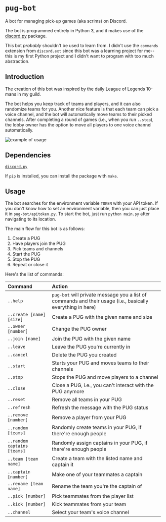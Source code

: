 # `pug-bot`

A bot for managing pick-up games (aka scrims) on Discord.

The bot is programmed entirely in Python 3, and it makes use of the [discord.py](https://github.com/Rapptz/discord.py) package.

This bot _probably_ shouldn't be used to learn from. I didn't use the `commands` extension from `discord.ext` since this bot was a learning project for me--this is my first Python project and I didn't want to program with too much abstraction.

## Introduction

The creation of this bot was inspired by the daily League of Legends 10-mans in my guild.

The bot helps you keep track of teams and players, and it can also randomize teams for you. Another nice feature is that each team can pick a voice channel, and the bot will automatically move teams to their picked channels. After completing a round of games (i.e., when you run `..stop`), the lobby owner has the option to move all players to one voice channel automatically.

![example of usage](https://imgur.com/qv5WTkJ.png)

## Dependencies

[`discord.py`](https://github.com/Rapptz/discord.py)

If `pip` is installed, you can install the package with `make`.

## Usage

The bot searches for the environment variable `TOKEN` with your API token. If you don't know how to set an environment variable, then you can just place it in `pug-bot/apitoken.py`. To start the bot, just run `python main.py` after navigating to its location.

The main flow for this bot is as follows:

1. Create a PUG
2. Have players join the PUG
3. Pick teams and channels
4. Start the PUG
5. Stop the PUG
6. Repeat or close it

Here's the list of commands:

| Command                     | Action                                                                                                     |
| :-------------------------- | :--------------------------------------------------------------------------------------------------------- |
| `..help`                    | `pug-bot` will private message you a list of commands and their usage (i.e., basically everything in here) |
| `..create [name] [size]`    | Create a PUG with the given name and size                                                                  |
| `..owner [number]`          | Change the PUG owner                                                                                       |
| `..join [name]`             | Join the PUG with the given name                                                                           |
| `..leave`                   | Leave the PUG you're currently in                                                                          |
| `..cancel`                  | Delete the PUG you created                                                                                 |
| `..start`                   | Starts your PUG and moves teams to their channels                                                          |
| `..stop`                    | Stops the PUG and move players to a channel                                                                |
| `..close`                   | Close a PUG, i.e., you can't interact with the PUG anymore                                                 |
| `..reset`                   | Remove all teams in your PUG                                                                               |
| `..refresh`                 | Refresh the message with the PUG status                                                                    |
| `..remove [number]`         | Remove a player from your PUG                                                                              |
| `..random [teams]`          | Randomly create teams in your PUG, if there're enough people                                               |
| `..random captains [teams]` | Randomly assign captains in your PUG, if there're enough people                                            |
| `..team [team name]`        | Create a team with the listed name and captain it                                                          |
| `..captain [number]`        | Make one of your teammates a captain                                                                       |
| `..rename [team name]`      | Rename the team you're the captain of                                                                      |
| `..pick [number]`           | Pick teammates from the player list                                                                        |
| `..kick [number]`           | Kick teammates from your team                                                                              |
| `..channel`                 | Select your team's voice channel                                                                           |
